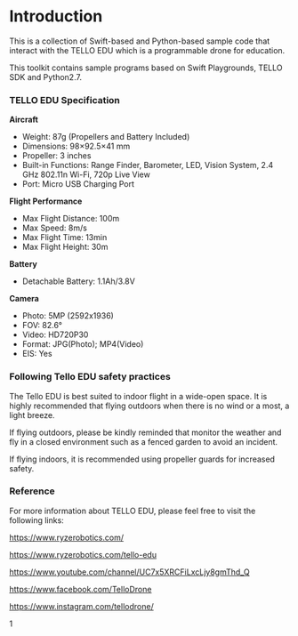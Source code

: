 # **Introduction**
This is a collection of Swift-based and Python-based sample code that interact with the TELLO EDU which is a programmable drone for education. 

This toolkit contains sample programs based on Swift Playgrounds, TELLO SDK and Python2.7. 

### TELLO EDU Specification
**Aircraft**
- Weight: 87g (Propellers and Battery Included)
- Dimensions: 98×92.5×41 mm
- Propeller: 3 inches
- Built-in Functions: Range Finder, Barometer, LED, Vision System, 2.4 GHz 802.11n Wi-Fi, 720p Live View
- Port: Micro USB Charging Port

**Flight Performance**
- Max Flight Distance: 100m
- Max Speed: 8m/s
- Max Flight Time: 13min
- Max Flight Height: 30m

**Battery**
- Detachable Battery: 1.1Ah/3.8V

**Camera**
- Photo: 5MP (2592x1936)
- FOV: 82.6°
- Video: HD720P30
- Format: JPG(Photo); MP4(Video)
- EIS: Yes

### Following Tello EDU safety practices
The Tello EDU is best suited to indoor flight in a wide-open space. It is highly recommended that flying outdoors when there is no wind or a most, a light breeze. 

If flying outdoors, please be kindly reminded that monitor the weather and fly in a closed environment such as a fenced garden to avoid an incident.

If flying indoors, it is recommended using propeller guards for increased safety.

### Reference
For more information about TELLO EDU, please feel free to visit the following links:

https://www.ryzerobotics.com/

https://www.ryzerobotics.com/tello-edu

https://www.youtube.com/channel/UC7x5XRCFiLxcLjy8gmThd_Q

https://www.facebook.com/TelloDrone

https://www.instagram.com/tellodrone/

1

